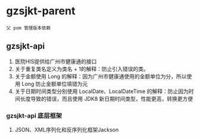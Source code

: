 # gzsjkt-parent
```text
父 pom 管理版本依赖
```

## gzsjkt-api
1. 医院HIS提供给广州市健康通的接口
2. 关于重复类名定义为类名 + 1的解释：防止引入错误的类。
3. 关于金额使用 Long 的解释：因为广州市健康通使用的金额单位为分，所以使用 Long 防止金额单位填错为元
4. 关于日期时间类型分别使用 LocalDate、LocalDateTime 的解释：防止因为时间长度导致的错误，而且使用 JDK8 新日期时间类型，性能更高，转换更方便

### gzsjkt-api 底层框架
1. JSON、XML序列化和反序列化框架Jackson